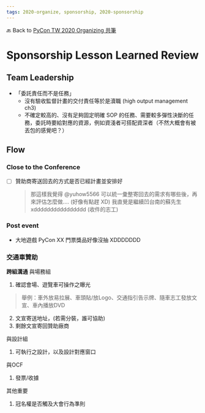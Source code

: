 ```yaml
---
tags: 2020-organize, sponsorship, 2020-sponsorship
---
```


🔙 Back to [PyCon TW 2020 Organizing 共筆](/5u84SOprTUeQYBR57TH49w)

# Sponsorship Lesson Learned Review

## Team Leadership
- 「委託責任而不是任務」
    - 沒有驗收監督計畫的交付責任等於是瀆職 (high output management ch3)
    - 不確定較高的、沒有足夠固定明確 SOP 的任務、需要較多彈性決斷的任務，委託時要給對應的資源，例如資淺者可搭配資深者（不然大概會有被丟包的感覺吧？）

## Flow

### Close to the Conference

- [ ] 贊助商寄送回去的方式是否已經計畫並安排好
    > 那這樣我覺得 @yuhow5566  可以統一彙整寄回去的需求有哪些後，再來評估怎麼做....  (好像有點趕 XD)
    我直覺是繼續凹台南的蘇先生 xdddddddddddddddd  (收件的志工)



### Post event
- 大地遊戲  PyCon XX 門票獎品好像沒抽 XDDDDDDD


### 交通車贊助
**跨組溝通**
與場務組
1. 確認會場、遊覽車可操作之曝光
> 舉例：車外放易拉展、車頭貼/放Logo、交通指引告示牌、隨車志工發放文宣、車內播放DVD
2. 文宣寄送地址，(若需分裝，誰可協助)
3. 剩餘文宣寄回贊助廠商

與設計組
1. 可執行之設計，以及設計對應窗口

與OCF
1. 發票/收據

其他重要
1. 冠名權是否觸及大會行為準則